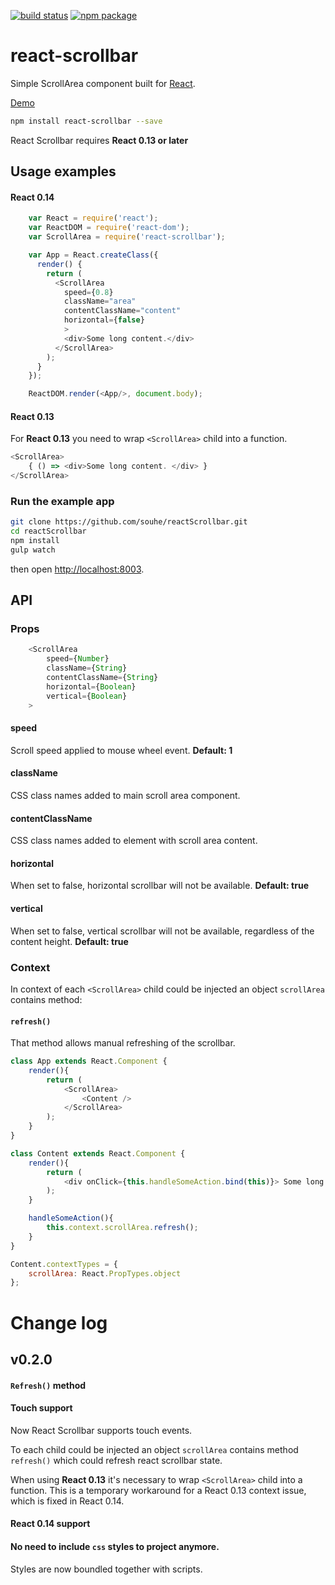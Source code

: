 [![build status](https://img.shields.io/travis/souhe/reactScrollbar/master.svg?style=flat-square)](https://travis-ci.org/souhe/reactScrollbar)
[![npm package](https://img.shields.io/npm/v/react-scrollbar.svg?style=flat-square)](https://www.npmjs.org/package/react-scrollbar)

# react-scrollbar

Simple ScrollArea component built for [React](http://facebook.github.io/react/).

[Demo](http://souhe.github.io/reactScrollbar)

```bash
npm install react-scrollbar --save
```

React Scrollbar requires **React 0.13 or later**

## Usage examples

#### React 0.14
```js
    var React = require('react');
    var ReactDOM = require('react-dom');
    var ScrollArea = require('react-scrollbar');

    var App = React.createClass({
      render() {
        return (
          <ScrollArea
            speed={0.8}
            className="area"
            contentClassName="content"
            horizontal={false}
            >
            <div>Some long content.</div>
          </ScrollArea>
        );
      }
    });

    ReactDOM.render(<App/>, document.body);
```

#### React 0.13
For **React 0.13** you need to wrap `<ScrollArea>` child into a function.
```js
<ScrollArea>
    { () => <div>Some long content. </div> }
</ScrollArea>
```

### Run the example app

```bash
git clone https://github.com/souhe/reactScrollbar.git
cd reactScrollbar
npm install
gulp watch
```

then open [http://localhost:8003](http://localhost:80003).

## API

### Props

```js
    <ScrollArea
        speed={Number}
        className={String}
        contentClassName={String}
        horizontal={Boolean}
        vertical={Boolean}
    >
```

#### speed
Scroll speed applied to mouse wheel event.
**Default: 1**

#### className
CSS class names added to main scroll area component.

#### contentClassName
CSS class names added to element with scroll area content.

#### horizontal
When set to false, horizontal scrollbar will not be available.
**Default: true**

#### vertical
When set to false, vertical scrollbar will not be available, regardless of the content height.
**Default: true**

### Context
In context of each `<ScrollArea>` child could be injected an object `scrollArea` contains method:

#### `refresh()`
That method allows manual refreshing of the scrollbar.

```js
class App extends React.Component {
    render(){
        return (
            <ScrollArea>
                <Content />
            </ScrollArea>
        );
    }
}

class Content extends React.Component {
    render(){
        return (
            <div onClick={this.handleSomeAction.bind(this)}> Some long content </div>
        );
    }

    handleSomeAction(){
        this.context.scrollArea.refresh();
    }
}

Content.contextTypes = {
    scrollArea: React.PropTypes.object
};
```

# Change log
<!-- Every release is documented on the Github [Releases](https://github.com/souhe/reactScrollbar/releases) page. -->

## v0.2.0
#### `Refresh()` method

#### Touch support
Now React Scrollbar supports touch events.

To each <ScrollArea> child could be injected an object `scrollArea` contains method `refresh()` which could refresh react scrollbar state.

When using **React 0.13** it's necessary to wrap `<ScrollArea>` child into a function. This is a temporary workaround for a React 0.13 context issue, which is fixed in React 0.14.
#### React 0.14 support

#### No need to include `css` styles to project anymore.
Styles are now boundled together with scripts.

